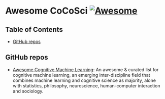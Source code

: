 # Awesome CoCoSci [![Awesome](https://awesome.re/badge.svg)](https://awesome.re)

## Table of Contents

* [GitHub repos](#gitr)

<span id = "gitr"></span>
## GitHub repos

* [Awesome Cognitive Machine Learning](https://github.com/YuzheSHI/Awesome-Cognitive-Machine-Learning): An awesome & curated list for cognitive machine learning, an emerging inter-discipline field that combines machine learning and cognitive science as majority, alone with statistics, philosophy, neuroscience, human-computer interaction and sociology. 
